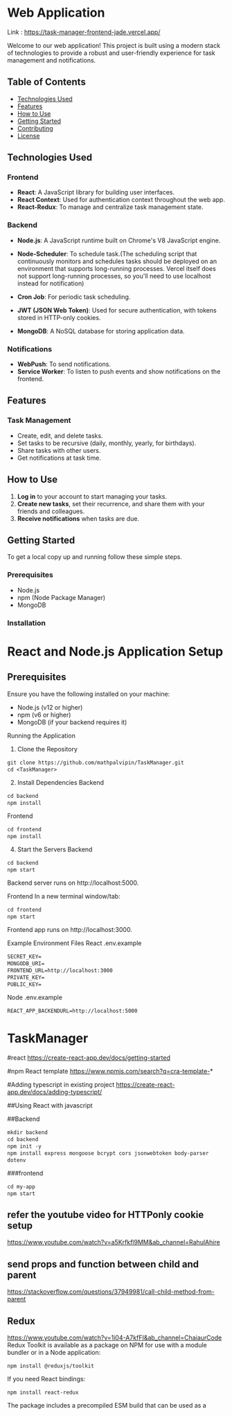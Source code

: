 # Web Application
Link : https://task-manager-frontend-jade.vercel.app/

Welcome to our web application! This project is built using a modern stack of technologies to provide a robust and user-friendly experience for task management and notifications.

## Table of Contents

- [Technologies Used](#technologies-used)
- [Features](#features)
- [How to Use](#how-to-use)
- [Getting Started](#getting-started)
- [Contributing](#contributing)
- [License](#license)

## Technologies Used

### Frontend

- **React**: A JavaScript library for building user interfaces.
- **React Context**: Used for authentication context throughout the web app.
- **React-Redux**: To manage and centralize task management state.

### Backend

- **Node.js**: A JavaScript runtime built on Chrome's V8 JavaScript engine.
- **Node-Scheduler**: To schedule task.(The scheduling script that continuously monitors and schedules tasks should be deployed on an environment that supports long-running processes. Vercel itself does not support long-running processes, so you'll need to use localhost instead for notification)

- **Cron Job**: For periodic task scheduling.
- **JWT (JSON Web Token)**: Used for secure authentication, with tokens stored in HTTP-only cookies.
- **MongoDB**: A NoSQL database for storing application data.

### Notifications

- **WebPush**: To send notifications.
- **Service Worker**: To listen to push events and show notifications on the frontend.

## Features

### Task Management

- Create, edit, and delete tasks.
- Set tasks to be recursive (daily, monthly, yearly, for birthdays).
- Share tasks with other users.
- Get notifications at task time.

## How to Use

1. **Log in** to your account to start managing your tasks.
2. **Create new tasks**, set their recurrence, and share them with your friends and colleagues.
3. **Receive notifications** when tasks are due.

## Getting Started

To get a local copy up and running follow these simple steps.

### Prerequisites

- Node.js
- npm (Node Package Manager)
- MongoDB

### Installation
# React and Node.js Application Setup

## Prerequisites

Ensure you have the following installed on your machine:

- Node.js (v12 or higher)
- npm (v6 or higher)
- MongoDB (if your backend requires it)

Running the Application

1. Clone the Repository
```
git clone https://github.com/mathpalvipin/TaskManager.git
cd <TaskManager>
```
2. Install Dependencies
Backend
```
cd backend
npm install
```
Frontend
```
cd frontend
npm install
```
4. Start the Servers
Backend
```
cd backend
npm start
```
Backend server runs on http://localhost:5000.

Frontend
In a new terminal window/tab:

```
cd frontend
npm start
```
Frontend app runs on http://localhost:3000.

Example Environment Files
React .env.example

```
SECRET_KEY=
MONGODB_URI=
FRONTEND_URL=http://localhost:3000
PRIVATE_KEY=
PUBLIC_KEY=
```

Node .env.example
```
REACT_APP_BACKENDURL=http://localhost:5000
```


# TaskManager

#react 
https://create-react-app.dev/docs/getting-started

#npm  React template 
https://www.npmjs.com/search?q=cra-template-*

#Adding typescript in existing project
https://create-react-app.dev/docs/adding-typescript/


##Using React with javascript



##Backend 
``` 
mkdir backend
cd backend
npm init -y
npm install express mongoose bcrypt cors jsonwebtoken body-parser dotenv
```

###frontend 

```npx create-react-app my-app
cd my-app
npm start
```
## refer the youtube video for HTTPonly cookie setup
 https://www.youtube.com/watch?v=a5Krfkfl9MM&ab_channel=RahulAhire  


## send props and function between child and parent
https://stackoverflow.com/questions/37949981/call-child-method-from-parent

## Redux 
https://www.youtube.com/watch?v=1i04-A7kfFI&ab_channel=ChaiaurCode
Redux Toolkit is available as a package on NPM for use with a module bundler or in a Node application:

```
npm install @reduxjs/toolkit
```
If you need React bindings:
```
npm install react-redux
```
The package includes a precompiled ESM build that can be used as a <script type="module"> tag directly in the browser.

## icons 
https://react-icons.github.io/react-icons/

calender : https://www.youtube.com/watch?v=s9-K02CP8hw&ab_channel=DailyWebCoding

tailwind css
https://tailwindcss.com/docs/installation


## React Query 
https://tanstack.com/query/latest/docs/framework/react/guides/queries


UI initial ->
![alt text](image.png)
newUI initial ->
![alt text](image2.png)

